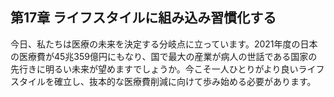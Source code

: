 ## 第17章 ライフスタイルに組み込み習慣化する

今日、私たちは医療の未来を決定する分岐点に立っています。2021年度の日本の医療費が45兆359億円にもなり、国で最大の産業が病人の世話である国家の先行きに明るい未来が望めますでしょうか。今こそ一人ひとりがより良いライフスタイルを確立し、抜本的な医療費削減に向けて歩み始める必要があります。
